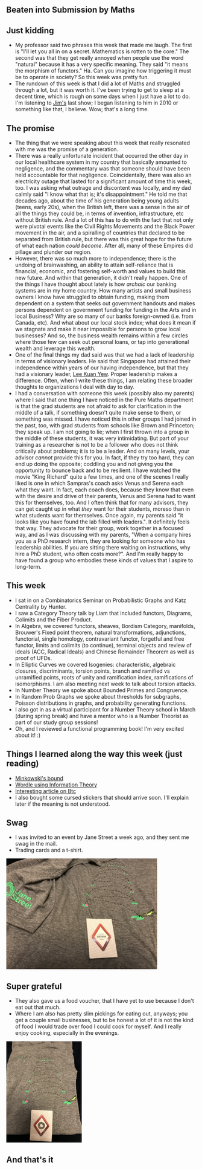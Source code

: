 ## Beaten into Submission by Maths

## Just kidding
- My professor said two phrases this week that made me laugh. The first is 
"I'll let you all in on a secret. Mathematics is rotten to the core." The second was
that they get really annoyed when people use the word "natural" because it has a very specific
meaning. They said "it means the morphism of functors." Ha. Can you imagine how triggering it must be to operate in society? So this week was pretty fun.
- The rundown of this week is that I did a lot of Maths and struggled through a lot, but it was worth it.
I've been trying to get to sleep at a decent time, which is rough on some days when I just have a lot to do.
I'm listening to [Jim's](https://en.wikipedia.org/wiki/Jim_Svejda) last show; I began listening to him in 2010 or something like that, I believe. Wow; that's a long time.

## The promise
- The thing that we were speaking about this week that really resonated with me was the promise of a generation.
- There was a really unfortunate incident that occurred the other day in our local healthcare system in my country that basically amounted
to negligence, and the commentary was that someone should have been held accountable for that negligence. Coincidentally, there was also 
an electricity outage that lasted for a significant amount of time this week, too. I was asking what outrage and discontent was locally,
and my dad calmly said "I know what that is; it's disappointment." He told me that decades ago, about the time of his generation being 
young adults (teens, early 20s), when the British left, there was a sense in the air of all the things they could be, in terms of invention,
infrastructure, etc without British rule. And a lot of this has to do with the fact that not only were pivotal events like the Civil Rights Movements
and the Black Power movement in the air, and a spiralling of countries that declared to be separated from British rule, but there was this great
hope for the future of what each nation *could become*. After all, many of these Empires did pillage and plunder our region. 
- However, there was so much more to independence; there is the undoing of brainwashing, an ability to attain self-reliance that is financial, economic,
and fostering self-worth and values to build this new future. And within that generation, it didn't really happen. One of the things I have thought about
lately is how *archaic* our banking systems are in my home country. How many artists and small business owners I know have struggled to obtain funding,
making them dependent on a system that seeks out government handouts and makes persons dependent on government funding for funding in the Arts and in local Business? Why are so
many of our banks foreign-owned (i.e. from Canada, etc). And what about our local stock index; what does it mean if we stagnate and make it near impossible
for persons to grow local businesses? And so, the business wealth remains
within a few circles where those few can seek out personal loans, or tap into generational wealth and leverage this wealth. 
- One of the final things my dad said was that we had a lack of leadership in terms of visionary leaders. He said that Singapore had attained their
independence within years of our having independence, but that they had a visionary leader, [Lee Kuan Yew](https://en.wikipedia.org/wiki/Lee_Kuan_Yew). Proper leadership makes a difference.
Often, when I write these things, I am relating these broader thoughts to organizations I deal with day to day. 
- I had a conversation with someone this week (possibly also my parents) where I said that one thing I have noticed in the Pure Maths department is that
the grad students are not afraid to ask for clarification in the middle of a talk, if something doesn't quite make sense to them, or something was missed.
I have noticed this in other groups I had joined in the past, too, with grad students from schools like Brown and Princeton; they speak up.
I am not going to lie; when I first thrown into a group in the middle of these students, it was very intimidating. But part of your training as a researcher
is not to be a follower who does not think critically about problems; it is to be a leader. And on many levels, your advisor *cannot* provide this for you.
In fact, if they try too hard, they can end up doing the opposite; coddling you and not giving you the opportunity to bounce back and to be resilient.
I have watched the movie "King Richard" quite a few times, and one of the scenes I really liked is one in which Sampras's coach asks Venus and Serena
each what they want. In fact, each coach does, because they know that even with the desire and drive of their parents, Venus and Serena had to want this
for themselves, too. And I often think that for many advisors, they can get caught up in what *they* want for their students, moreso than in what students
want for themselves.
Once again, my parents said "it looks like you have found the lab filled with leaders.". It definitely feels that way. They advocate for their group,
work together in a focused way, and as I was discussing with my parents, "When a company hires you as a PhD research intern, they are looking for someone
who has leadership abilities. If you are sitting there waiting on instructions, why hire a PhD student, who often costs more?". And I'm really happy to
have found a group who embodies these kinds of values that I aspire to long-term.

## This week
- I sat in on a Combinatorics Seminar on Probabilistic Graphs and Katz Centrality by Hunter.
- I saw a Category Theory talk by Liam that included functors, Diagrams, Colimits and the Fiber Product.
- In Algebra, we covered functors, sheaves, Bordism Category, manifolds, Brouwer's Fixed point theorem, natural transformations,
adjunctions, functorial, single homology, contravariant functor, forgetful and free functor, limits and colimits (to continue), terminal objects
and review of ideals (ACC, Radical Ideals) and Chinese Remainder Theorem as well as proof of UFDs.
- In Elliptic Curves we covered Isogenies: characteristic, algebraic closures, discriminants, torsion points, branch and ramified vs unramified points,
roots of unity and ramification index, ramifications of isomorphisms. I am also meeting next week to talk about torsion attacks.
- In Number Theory we spoke about Bounded Primes and Congruence.
- In Random Prob Graphs we spoke about thresholds for subgraphs, Poisson distributions in graphs, and probability generating functions.
- I also got in as a virtual participant for a Number Theory school in March (during spring break) and have a mentor 
who is a Number Theorist as part of our study group sessions!
- Oh, and I reviewed a functional programming book! I'm very excited about it! :)

## Things I learned along the way this week (just reading)
- [Minkowski's bound](https://en.wikipedia.org/wiki/Minkowski%27s_bound)
- [Wordle using Information Theory](https://www.youtube.com/watch?v=v68zYyaEmEA)
- [Interesting article on Btc](https://blog.dshr.org/2022/02/ee380-talk.html?m=1)
- I also bought some cursed stickers that should arrive soon. I'll explain later if the meaning is not understood.

## Swag
- I was invited to an event by Jane Street a week ago, and they sent me swag in the mail.
- Trading cards and a t-shirt.

<img src="/images/CatJS/cat1.png" width="400">

## Super grateful
- They also gave us a food voucher, that I have yet to use because I don't eat out that much.
- Where I am also has pretty slim pickings for eating out, anyways; you get a couple small businesses, but to be honest a lot of it is not
the kind of food I would trade over food I could cook for myself. And I really enjoy cooking, especially in the evenings.

<img src="/images/CatJS/cat2.png" width="200">

## And that's it
